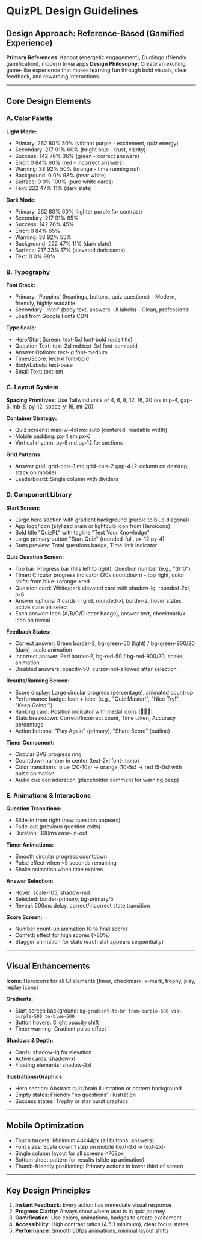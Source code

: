 # QuizPL Design Guidelines

## Design Approach: Reference-Based (Gamified Experience)

**Primary References**: Kahoot (energetic engagement), Duolingo (friendly gamification), modern trivia apps
**Design Philosophy**: Create an exciting, game-like experience that makes learning fun through bold visuals, clear feedback, and rewarding interactions.

---

## Core Design Elements

### A. Color Palette

**Light Mode:**
- Primary: 262 80% 50% (vibrant purple - excitement, quiz energy)
- Secondary: 217 91% 60% (bright blue - trust, clarity)
- Success: 142 76% 36% (green - correct answers)
- Error: 0 84% 60% (red - incorrect answers)
- Warning: 38 92% 50% (orange - time running out)
- Background: 0 0% 98% (near white)
- Surface: 0 0% 100% (pure white cards)
- Text: 222 47% 11% (dark slate)

**Dark Mode:**
- Primary: 262 80% 60% (lighter purple for contrast)
- Secondary: 217 91% 65%
- Success: 142 76% 45%
- Error: 0 84% 65%
- Warning: 38 92% 55%
- Background: 222 47% 11% (dark slate)
- Surface: 217 33% 17% (elevated dark cards)
- Text: 0 0% 98%

### B. Typography

**Font Stack:**
- Primary: 'Poppins' (headings, buttons, quiz questions) - Modern, friendly, highly readable
- Secondary: 'Inter' (body text, answers, UI labels) - Clean, professional
- Load from Google Fonts CDN

**Type Scale:**
- Hero/Start Screen: text-5xl font-bold (quiz title)
- Question Text: text-2xl md:text-3xl font-semibold
- Answer Options: text-lg font-medium
- Timer/Score: text-xl font-bold
- Body/Labels: text-base
- Small Text: text-sm

### C. Layout System

**Spacing Primitives:** Use Tailwind units of 4, 6, 8, 12, 16, 20 (as in p-4, gap-6, mb-8, py-12, space-y-16, mt-20)

**Container Strategy:**
- Quiz screens: max-w-4xl mx-auto (centered, readable width)
- Mobile padding: px-4 sm:px-6
- Vertical rhythm: py-8 md:py-12 for sections

**Grid Patterns:**
- Answer grid: grid-cols-1 md:grid-cols-2 gap-4 (2-column on desktop, stack on mobile)
- Leaderboard: Single column with dividers

### D. Component Library

**Start Screen:**
- Large hero section with gradient background (purple to blue diagonal)
- App logo/icon (stylized brain or lightbulb icon from Heroicons)
- Bold title "QuizPL" with tagline "Test Your Knowledge"
- Large primary button "Start Quiz" (rounded-full, px-12 py-4)
- Stats preview: Total questions badge, Time limit indicator

**Quiz Question Screen:**
- Top bar: Progress bar (fills left to right), Question number (e.g., "3/10")
- Timer: Circular progress indicator (20s countdown) - top right, color shifts from blue→orange→red
- Question card: White/dark elevated card with shadow-lg, rounded-2xl, p-8
- Answer options: 4 cards in grid, rounded-xl, border-2, hover states, active state on select
- Each answer: Icon (A/B/C/D letter badge), answer text, checkmark/x icon on reveal

**Feedback States:**
- Correct answer: Green border-2, bg-green-50 (light) / bg-green-900/20 (dark), scale animation
- Incorrect answer: Red border-2, bg-red-50 / bg-red-900/20, shake animation
- Disabled answers: opacity-50, cursor-not-allowed after selection

**Results/Ranking Screen:**
- Score display: Large circular progress (percentage), animated count-up
- Performance badge: Icon + label (e.g., "Quiz Master!", "Nice Try!", "Keep Going!")
- Ranking card: Position indicator with medal icons (🥇🥈🥉)
- Stats breakdown: Correct/Incorrect count, Time taken, Accuracy percentage
- Action buttons: "Play Again" (primary), "Share Score" (outline)

**Timer Component:**
- Circular SVG progress ring
- Countdown number in center (text-2xl font-mono)
- Color transitions: blue (20-10s) → orange (10-5s) → red (5-0s) with pulse animation
- Audio cue consideration (placeholder comment for warning beep)

### E. Animations & Interactions

**Question Transitions:**
- Slide-in from right (new question appears)
- Fade-out (previous question exits)
- Duration: 300ms ease-in-out

**Timer Animations:**
- Smooth circular progress countdown
- Pulse effect when <5 seconds remaining
- Shake animation when time expires

**Answer Selection:**
- Hover: scale-105, shadow-md
- Selected: border-primary, bg-primary/5
- Reveal: 500ms delay, correct/incorrect state transition

**Score Screen:**
- Number count-up animation (0 to final score)
- Confetti effect for high scores (>80%)
- Stagger animation for stats (each stat appears sequentially)

---

## Visual Enhancements

**Icons:** Heroicons for all UI elements (timer, checkmark, x-mark, trophy, play, replay icons)

**Gradients:**
- Start screen background: `bg-gradient-to-br from-purple-600 via-purple-500 to-blue-500`
- Button hovers: Slight opacity shift
- Timer warning: Gradient pulse effect

**Shadows & Depth:**
- Cards: shadow-lg for elevation
- Active cards: shadow-xl
- Floating elements: shadow-2xl

**Illustrations/Graphics:**
- Hero section: Abstract quiz/brain illustration or pattern background
- Empty states: Friendly "no questions" illustration
- Success states: Trophy or star burst graphics

---

## Mobile Optimization

- Touch targets: Minimum 44x44px (all buttons, answers)
- Font sizes: Scale down 1 step on mobile (text-3xl → text-2xl)
- Single column layout for all screens <768px
- Bottom sheet pattern for results (slide up animation)
- Thumb-friendly positioning: Primary actions in lower third of screen

---

## Key Design Principles

1. **Instant Feedback**: Every action has immediate visual response
2. **Progress Clarity**: Always show where user is in quiz journey
3. **Gamification**: Use colors, animations, badges to create excitement
4. **Accessibility**: High contrast ratios (4.5:1 minimum), clear focus states
5. **Performance**: Smooth 60fps animations, minimal layout shifts